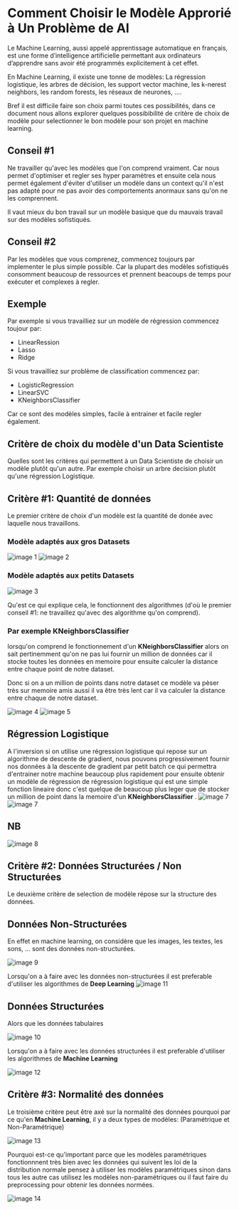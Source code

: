 # Comment Choisir le Modèle Approrié à Un Problème de AI

Le Machine Learning, aussi appelé apprentissage automatique en français, est une forme d’intelligence artificielle permettant aux ordinateurs d’apprendre sans avoir été programmés explicitement à cet effet.

En Machine Learning, il existe une tonne de modèles: La régression logistique, les arbres de décision,
les support vector machine, les k-nerest neighbors, les random forests, les réseaux de neurones, ....

Bref il est difficile faire son choix parmi toutes ces possibilités, dans ce document nous allons explorer quelques possibibilité de critère de choix de modèle pour selectionner le bon modèle pour son projet en machine learning.

## Conseil #1

Ne travailler qu'avec les modèles que l'on comprend vraiment. Car nous permet d'optimiser et regler ses hyper paramètres et ensuite cela nous permet également d'éviter d'utiliser un modèle dans un context qu'il n'est pas adapté pour ne pas avoir des comportements anormaux sans qu'on ne les comprennent.

Il vaut mieux du bon travail sur un modèle basique que du mauvais travail sur des modèles sofistiqués.

## Conseil #2

Par les modèles que vous comprenez, commencez toujours par implementer le plus simple possible. Car la plupart des modèles sofistiqués consomment beaucoup de ressources et prennent beacoups de temps pour exécuter et complexes à regler.

## Exemple

Par exemple si vous travailliez sur un modèle de régression commencez toujour par:
* LinearRession
* Lasso
* Ridge
  
Si vous travailliez sur problème de classification commencez par:
* LogisticRegression
* LinearSVC
* KNeighborsClassifier
  
Car ce sont des modèles simples, facile à entrainer et facile regler également.

## Critère de choix du modèle d'un Data Scientiste
Quelles sont les critères qui permettent à un Data Scientiste de choisir un modèle plutôt qu'un autre.
Par exemple choisir un arbre decision plutôt qu'une régression Logistique.

## Critère #1: Quantité de données

Le premier critère de choix d'un modèle est la quantité de donée avec laquelle nous travaillons.

### Modèle adaptés aux gros Datasets

![image 1](images/1.png)
![image 2](images/2.png)

### Modèle adaptés aux petits Datasets

![image 3](images/3.png)

Qu'est ce qui explique cela, le fonctionnent des algorithmes (d'où le premier conseil #1: ne travaillez qu'avec des algorithme qu'on comprend).

### Par exemple KNeighborsClassifier
lorsqu'on comprend le fonctionnement d'un **KNeighborsClassifier** alors on sait pertinemment qu'on ne pas lui fournir un million de données car il stocke toutes les données en memoire pour ensuite calculer la distance entre chaque point de notre dataset.

Donc si on a un million de points dans notre dataset ce modèle va pèser très sur memoire amis aussi il va être très lent car il va calculer la distance entre chaque de notre dataset.

![image 4](images/4.png)
![image 5](images/5.png)

## Régression Logistique
A l'inversion si on utilise une régression logistique qui repose sur un algorithme de descente de gradient, nous pouvons progressivement fournir nos données à la descente de gradient  par petit batch ce qui permettra d'entrainer notre machine beaucoup plus rapidement pour ensuite obtenir un modèle de régression de régression logistique qui est une simple fonction lineaire donc c'est quelque de beaucoup plus leger que de stocker un million de point dans la memoire d'un **KNeighborsClassifier** .
![image 7](images/6.png)
![image 7](images/7.png)

## NB
![image 8](images/8.png)

## Critère #2: Données Structurées / Non Structurées
Le deuxième critère de selection de modèle répose sur la structure des données.

## Données Non-Structurées

En effet en machine learning, on considère que les images, les textes, les sons, ... sont des données non-structurées.

![image 9](images/9.png)

Lorsqu'on a à faire avec les données non-structurées il est preferable d'utiliser les algorithmes de **Deep Learning** 
![image 11](images/11.png)

## Données Structurées

Alors que les données tabulaires

![image 10](images/10.png)

Lorsqu'on a à faire avec les données structurées il est preferable d'utiliser les algorithmes de **Machine Learning** 

![image 12](images/12.png)

## Critère #3: Normalité des données

Le troisième critère peut être axé sur la normalité des données pourquoi par ce qu'en **Machine Learning**, il y a deux types de modèles: (Paramétrique et Non-Paramétrique)

![image 13](images/13.png)

Pourquoi est-ce qu'important parce que les modèles paramétriques fonctionnnent très bien avec les données qui suivent les loi de la distribution normale pensez à utiliser les modèles paramétriques sinon dans tous les autre cas utilisez les modèles non-paramétriques ou il faut faire du preprocessing pour obtenir les données normées.

![image 14](images/14.png)
